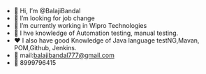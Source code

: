 - 👋 Hi, I’m @BalajiBandal
- 👀 I’m looking for job change 
- 🌱 I’m currently working in Wipro Technologies 
- 💞️ I hve knowledge of Automation testing, manual testing.
- ❤ I also have good Knowledge of Java language testNG,Mavan, POM,Github, Jenkins. 
- 📩 mail:balajibandal777@gmail.com 
- 📲 8999796415

<!---
BalajiBandal/BalajiBandal is a ✨ special ✨ repository because its `README.md` (this file) appears on your GitHub profile.
